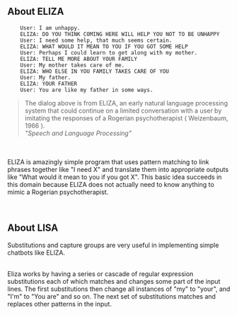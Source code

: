 ## About ELIZA

        User: I am unhappy.
        ELIZA: DO YOU THINK COMING HERE WILL HELP YOU NOT TO BE UNHAPPY
        User: I need some help, that much seems certain.
        ELIZA: WHAT WOULD IT MEAN TO YOU IF YOU GOT SOME HELP
        User: Perhaps I could learn to get along with my mother.
        ELIZA: TELL ME MORE ABOUT YOUR FAMILY
        User: My mother takes care of me.
        ELIZA: WHO ELSE IN YOU FAMILY TAKES CARE OF YOU
        User: My father.
        ELIZA: YOUR FATHER
        User: You are like my father in some ways.

> The dialog above is from ELIZA, an early natural language processing system that could continue on a limited conversation with a user by imitating the responses
of a Rogerian psychotherapist ( Weizenbaum, 1966 ).\
*"Speech and Language Processing"*

<br /><br />
ELIZA is amazingly simple program that uses pattern matching to link phrases together like "I need X" and translate them into appropriate outputs like 
"What would it mean to you if you got X". This basic idea succeeds in this domain because ELIZA does not actually need to know anything to mimic a Rogerian psychotherapist.

<br />

## About LISA

Substitutions and capture groups are very useful in implementing simple chatbots like ELIZA.

<br />
Eliza works by having a series or cascade of regular expression substitutions each of which matches and changes some part of the input lines. The first substitutions then
change all instances of "my" to "your", and "I'm" to "You are" and so on. The next set of substitutions matches and replaces other patterns in the input.
